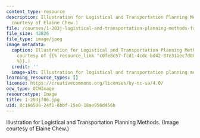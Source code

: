 ```yaml
---
content_type: resource
description: Illustration for Logistical and Transportation Planning Methods. (Image
  courtesy of Elaine Chew.)
file: /courses/1-203j-logistical-and-transportation-planning-methods-fall-2006/8c16650624f18bbf15e018ae956d456b_1-203jf06.jpg
file_size: 42826
file_type: image/jpeg
image_metadata:
  caption: Illustration for Logistical and Transportation Planning Methods. (Image
    courtesy of {{% resource_link "c0fe8c57-fcd1-4cdc-bd42-87e31aec7d08" "Elaine Chew"
    %}}.)
  credit: ''
  image-alt: Illustration for logistical and transportation planning methods.
learning_resource_types: []
license: https://creativecommons.org/licenses/by-nc-sa/4.0/
ocw_type: OCWImage
resourcetype: Image
title: 1-203jf06.jpg
uid: 8c166506-24f1-8bbf-15e0-18ae956d456b
---
```

Illustration for Logistical and Transportation Planning Methods. (Image courtesy of Elaine Chew.)